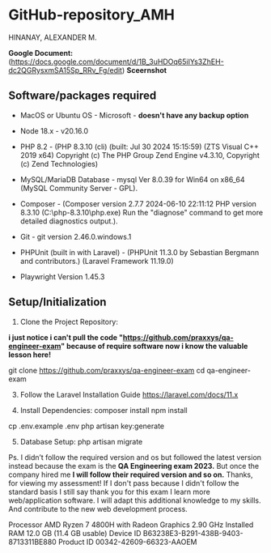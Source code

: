 # GitHub-repository_AMH

HINANAY, ALEXANDER M. 

**Google Document:**
(https://docs.google.com/document/d/1B_3uHDOq65iIYs3ZhEH-dc2QGRysxmSA15Sp_RRv_Fg/edit)
                            **Sceernshot**


## Software/packages required
- MacOS or Ubuntu OS - Microsoft - **doesn't have any backup option**

- Node 18.x - 
v20.16.0

- PHP 8.2 - 
(PHP 8.3.10 (cli) (built: Jul 30 2024 15:15:59) (ZTS Visual C++ 2019 x64)
Copyright (c) The PHP Group
Zend Engine v4.3.10, Copyright (c) Zend Technologies)

- MySQL/MariaDB Database - mysql  Ver 8.0.39 for Win64 on x86_64 (MySQL Community Server - GPL).
- Composer - 
(Composer version 2.7.7 2024-06-10 22:11:12
PHP version 8.3.10 (C:\php-8.3.10\php.exe)
Run the "diagnose" command to get more detailed diagnostics output.).

- Git - 
git version 2.46.0.windows.1

- PHPUnit 
(built in with Laravel) - (PHPUnit 11.3.0 by Sebastian Bergmann and contributors.)
(Laravel Framework 11.19.0)

- Playwright 
Version 1.45.3



## Setup/Initialization

1. Clone the Project Repository:
   
**i just notice i can't pull the code "https://github.com/praxxys/qa-engineer-exam" because of require software now i know the valuable lesson here!**

   git clone https://github.com/praxxys/qa-engineer-exam
   cd qa-engineer-exam

3. Follow the Laravel Installation Guide 
https://laravel.com/docs/11.x

4. Install Dependencies:
    composer install
    npm install

cp .env.example .env
php artisan key:generate

5. Database Setup:
php artisan migrate

Ps. I didn’t follow the required version and os but followed the latest version instead because the exam is the **QA Engineering exam 2023.** But once the company hired me **I will follow their required version and so on.** Thanks, for viewing my assessment! If I don't pass because I didn't follow the standard basis I still say thank you for this exam I learn more web/application software. I will adapt this additional knowledge to my skills. And contribute to the new web development process. 





Processor	AMD Ryzen 7 4800H with Radeon Graphics 2.90 GHz
Installed RAM	12.0 GB (11.4 GB usable)
Device ID	B63238E3-B291-438B-9403-8713311BE880
Product ID	00342-42609-66323-AAOEM


